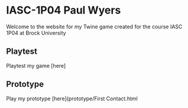 # IASC-1P04 Paul Wyers

Welcome to the website for my Twine game created for the course IASC 1P04 at Brock University

## Playtest

Playtest my game [here]

## Prototype

Play my prototype [here](prototype/First Contact.html
